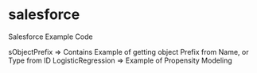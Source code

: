 # salesforce
Salesforce Example Code

sObjectPrefix => Contains Example of getting object Prefix from Name, or Type from ID
LogisticRegression => Example of Propensity Modeling

